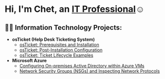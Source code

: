 <h1>Hi, I'm Chet, an <a href="https://www.linkedin.com/in/chet-weston-39932112b">IT Professional</a>☺</h1>

<h2>👨‍💻 Information Technology Projects:</h2>

- <b>osTicket (Help Desk Ticketing System)</b>
  - [osTicket: Prerequisites and Installation](https://github.com/Chet-Weston/osticket-prereqs)
  - [osTicket: Post-Installation Configuration](https://github.com/Chet-Weston/post-install-config/blob/main/README.md)
  - [osTicket: Ticket Lifecycle Examples](https://github.com/Chet-Westoncc/ticket-lifecycle)
- <b>Microsoft Azure</b>
  - [Configuring On-premises Active Directory within Azure VMs](https://github.com/Chet-Westoncc/configure-ad)
  - [Network Security Groups (NSGs) and Inspecting Network Protocols](https://github.com/Chet-Westoncc/azure-network-protocols)



